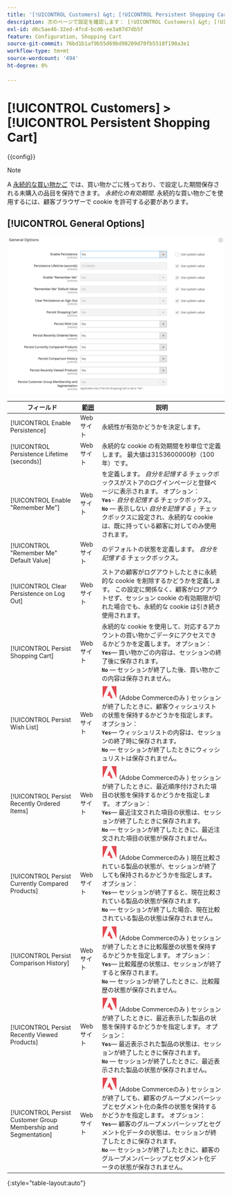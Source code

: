 ```yaml
---
title: '[!UICONTROL Customers] &gt; [!UICONTROL Persistent Shopping Cart]'
description: 次のページで設定を確認します： [!UICONTROL Customers] &gt; [!UICONTROL Persistent Shopping Cart] コマース管理のページ。
exl-id: d6c5ae46-32ed-4fcd-bcd6-ee3a07d7db5f
feature: Configuration, Shopping Cart
source-git-commit: 76bd1b1af9b55d69bd98209d70fb5518f190a3e1
workflow-type: tm+mt
source-wordcount: '494'
ht-degree: 0%

---
```


# [!UICONTROL Customers] > [!UICONTROL Persistent Shopping Cart]

{{config}}

>[!NOTE]
>
>A [永続的な買い物かご](../../stores-purchase/cart-persistent.md) では、買い物かごに残っており、で設定した期間保存される未購入の品目を保持できます。 _永続化の有効期間_. 永続的な買い物かごを使用するには、顧客ブラウザーで cookie を許可する必要があります。

## [!UICONTROL General Options]

![一般オプション](./assets/persistent-shopping-cart-general.png)<!-- zoom -->

<!-- [General Options](https://docs.magento.com/user-guide/sales/cart-persistent-configuration.html) -->

| フィールド | [範囲](../../getting-started/websites-stores-views.md#scope-settings) | 説明 |
|--- |--- |--- |
| [!UICONTROL Enable Persistence] | Web サイト | 永続性が有効かどうかを決定します。 |
| [!UICONTROL Persistence Lifetime (seconds)] | Web サイト | 永続的な cookie の有効期間を秒単位で定義します。 最大値は3153600000秒（100 年）です。 |
| [!UICONTROL Enable "Remember Me"] | Web サイト | を定義します。 _自分を記憶する_ チェックボックスがストアのログインページと登録ページに表示されます。 オプション： <br/>**`Yes`**- _自分を記憶する_ チェックボックス。<br/>**`No`**  — 表示しない _自分を記憶する_ 」チェックボックスに設定され、永続的な cookie は、既に持っている顧客に対してのみ使用されます。 |
| [!UICONTROL "Remember Me" Default Value] | Web サイト | のデフォルトの状態を定義します。 _自分を記憶する_ チェックボックス。 |
| [!UICONTROL Clear Persistence on Log Out] | Web サイト | ストアの顧客がログアウトしたときに永続的な cookie を削除するかどうかを定義します。 この設定に関係なく、顧客がログアウトせず、セッション cookie の有効期限が切れた場合でも、永続的な cookie は引き続き使用されます。 |
| [!UICONTROL Persist Shopping Cart] | Web サイト | 永続的な cookie を使用して、対応するアカウントの買い物かごデータにアクセスできるかどうかを定義します。 オプション： <br/>**`Yes`**— 買い物かごの内容は、セッションの終了後に保存されます。<br/>**`No`**  — セッションが終了した後、買い物かごの内容は保存されません。 |
| [!UICONTROL Persist Wish List] | Web サイト | ![Adobe Commerce](../../assets/adobe-logo.svg) (Adobe Commerceのみ ) セッションが終了したときに、顧客ウィッシュリストの状態を保持するかどうかを指定します。 オプション： <br/>**`Yes`**— ウィッシュリストの内容は、セッションの終了時に保存されます。<br/>**`No`**  — セッションが終了したときにウィッシュリストは保存されません。 |
| [!UICONTROL Persist Recently Ordered Items] | Web サイト | ![Adobe Commerce](../../assets/adobe-logo.svg) (Adobe Commerceのみ ) セッションが終了したときに、最近順序付けされた項目の状態を保持するかどうかを指定します。 オプション： <br/>**`Yes`**— 最近注文された項目の状態は、セッションが終了したときに保存されます。<br/>**`No`**  — セッションが終了したときに、最近注文された項目の状態が保存されません。 |
| [!UICONTROL Persist Currently Compared Products] | Web サイト | ![Adobe Commerce](../../assets/adobe-logo.svg) (Adobe Commerceのみ ) 現在比較されている製品の状態が、セッションが終了しても保持されるかどうかを指定します。 オプション： <br/>**`Yes`**— セッションが終了すると、現在比較されている製品の状態が保存されます。<br/>**`No`**  — セッションが終了した場合、現在比較されている製品の状態は保存されません。 |
| [!UICONTROL Persist Comparison History] | Web サイト | ![Adobe Commerce](../../assets/adobe-logo.svg) (Adobe Commerceのみ ) セッションが終了したときに比較履歴の状態を保持するかどうかを指定します。 オプション： <br/>**`Yes`**— 比較履歴の状態は、セッションが終了すると保存されます。<br/>**`No`**  — セッションが終了したときに、比較履歴の状態が保存されません。 |
| [!UICONTROL Persist Recently Viewed Products] | Web サイト | ![Adobe Commerce](../../assets/adobe-logo.svg) (Adobe Commerceのみ ) セッションが終了したときに、最近表示した製品の状態を保持するかどうかを指定します。 オプション： <br/>**`Yes`**— 最近表示された製品の状態は、セッションが終了したときに保存されます。<br/>**`No`**  — セッションが終了したときに、最近表示された製品の状態が保存されません。 |
| [!UICONTROL Persist Customer Group Membership and Segmentation] | Web サイト | ![Adobe Commerce](../../assets/adobe-logo.svg) (Adobe Commerceのみ ) セッションが終了しても、顧客のグループメンバーシップとセグメント化の条件の状態を保持するかどうかを指定します。 オプション： <br/>**`Yes`**— 顧客のグループメンバーシップとセグメント化データの状態は、セッションが終了したときに保存されます。<br/>**`No`**  — セッションが終了したときに、顧客のグループメンバーシップとセグメント化データの状態が保存されません。 |

{:style=&quot;table-layout:auto&quot;}
